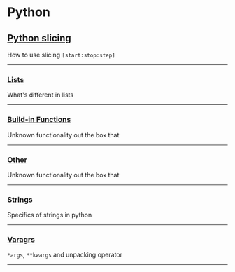 # Python

## [Python slicing](docs/slicing.md)

How to use slicing `[start:stop:step]`

---

### [Lists](docs/lists.md)

What's different in lists

---

### [Build-in Functions](docs/built-in.md)

Unknown functionality out the box that

---

### [Other](docs/other.md)

Unknown functionality out the box that

---

### [Strings](docs/strings.md)

Specifics of strings in python

---

### [Varagrs](docs/varagrs.md)

`*args`, `**kwargs` and unpacking operator

---
